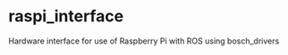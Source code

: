 raspi_interface
===============

Hardware interface for use of Raspberry Pi with ROS using bosch_drivers
